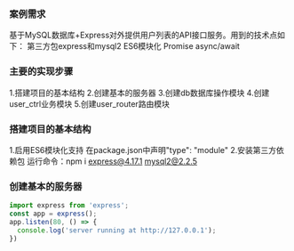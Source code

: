 ### 案例需求
基于MySQL数据库+Express对外提供用户列表的API接口服务。用到的技术点如下：
第三方包express和mysql2
ES6模块化
Promise
async/await

### 主要的实现步骤
1.搭建项目的基本结构
2.创建基本的服务器
3.创建db数据库操作模块
4.创建user_ctrl业务模块
5.创建user_router路由模块

### 搭建项目的基本结构
1.启用ES6模块化支持
在package.json中声明"type": "module"
2.安装第三方依赖包
运行命令：npm i express@4.17.1 mysql2@2.2.5

### 创建基本的服务器
```js
import express from 'express';
const app = express();
app.listen(80, () => {
  console.log('server running at http://127.0.0.1');
})
```